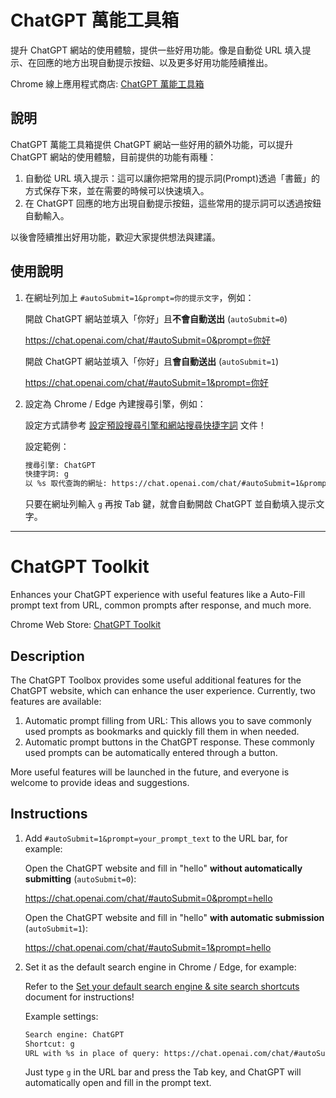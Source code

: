 # ChatGPT 萬能工具箱

提升 ChatGPT 網站的使用體驗，提供一些好用功能。像是自動從 URL 填入提示、在回應的地方出現自動提示按鈕、以及更多好用功能陸續推出。

Chrome 線上應用程式商店: [ChatGPT 萬能工具箱](https://chrome.google.com/webstore/detail/fmijcafgekkphdijpclfgnjhchmiokgp?hl=zh-TW)

## 說明

ChatGPT 萬能工具箱提供 ChatGPT 網站一些好用的額外功能，可以提升 ChatGPT 網站的使用體驗，目前提供的功能有兩種：

1. 自動從 URL 填入提示：這可以讓你把常用的提示詞(Prompt)透過「書籤」的方式保存下來，並在需要的時候可以快速填入。
2. 在 ChatGPT 回應的地方出現自動提示按鈕，這些常用的提示詞可以透過按鈕自動輸入。

以後會陸續推出好用功能，歡迎大家提供想法與建議。

## 使用說明

1. 在網址列加上 `#autoSubmit=1&prompt=你的提示文字`，例如：

    開啟 ChatGPT 網站並填入「你好」且**不會自動送出** (`autoSubmit=0`)

    https://chat.openai.com/chat/#autoSubmit=0&prompt=你好

    開啟 ChatGPT 網站並填入「你好」且**會自動送出** (`autoSubmit=1`)

    https://chat.openai.com/chat/#autoSubmit=1&prompt=你好

2. 設定為 Chrome / Edge 內建搜尋引擎，例如：

    設定方式請參考 [設定預設搜尋引擎和網站搜尋快捷字詞](https://support.google.com/chrome/answer/95426?hl=zh-Hant) 文件！

    設定範例：

    ```txt
    搜尋引擎: ChatGPT
    快捷字詞: g
    以 %s 取代查詢的網址: https://chat.openai.com/chat/#autoSubmit=1&prompt=%s
    ```

    只要在網址列輸入 `g` 再按 Tab 鍵，就會自動開啟 ChatGPT 並自動填入提示文字。

---

# ChatGPT Toolkit

Enhances your ChatGPT experience with useful features like a Auto-Fill prompt text from URL, common prompts after response, and much more.

Chrome Web Store: [ChatGPT Toolkit](https://chrome.google.com/webstore/detail/fmijcafgekkphdijpclfgnjhchmiokgp?hl=en)

## Description

The ChatGPT Toolbox provides some useful additional features for the ChatGPT website, which can enhance the user experience. Currently, two features are available:

1. Automatic prompt filling from URL: This allows you to save commonly used prompts as bookmarks and quickly fill them in when needed.
2. Automatic prompt buttons in the ChatGPT response. These commonly used prompts can be automatically entered through a button.

More useful features will be launched in the future, and everyone is welcome to provide ideas and suggestions.

## Instructions

1. Add `#autoSubmit=1&prompt=your_prompt_text` to the URL bar, for example:

    Open the ChatGPT website and fill in "hello" **without automatically submitting** (`autoSubmit=0`):

    https://chat.openai.com/chat/#autoSubmit=0&prompt=hello

    Open the ChatGPT website and fill in "hello" **with automatic submission** (`autoSubmit=1`):

    https://chat.openai.com/chat/#autoSubmit=1&prompt=hello

2. Set it as the default search engine in Chrome / Edge, for example:

    Refer to the [Set your default search engine & site search shortcuts](https://support.google.com/chrome/answer/95426?hl=en) document for instructions!

    Example settings:

    ```txt
    Search engine: ChatGPT
    Shortcut: g
    URL with %s in place of query: https://chat.openai.com/chat/#autoSubmit=1&prompt=%s
    ```

    Just type `g` in the URL bar and press the Tab key, and ChatGPT will automatically open and fill in the prompt text.
